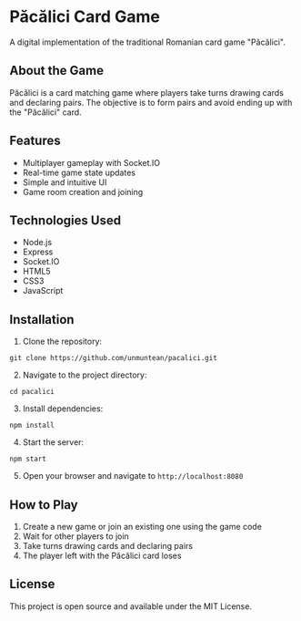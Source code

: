 # Păcălici Card Game

A digital implementation of the traditional Romanian card game "Păcălici".

## About the Game

Păcălici is a card matching game where players take turns drawing cards and declaring pairs. The objective is to form pairs and avoid ending up with the "Păcălici" card.

## Features

- Multiplayer gameplay with Socket.IO
- Real-time game state updates
- Simple and intuitive UI
- Game room creation and joining

## Technologies Used

- Node.js
- Express
- Socket.IO
- HTML5
- CSS3
- JavaScript

## Installation

1. Clone the repository:
```
git clone https://github.com/unmuntean/pacalici.git
```

2. Navigate to the project directory:
```
cd pacalici
```

3. Install dependencies:
```
npm install
```

4. Start the server:
```
npm start
```

5. Open your browser and navigate to `http://localhost:8080`

## How to Play

1. Create a new game or join an existing one using the game code
2. Wait for other players to join
3. Take turns drawing cards and declaring pairs
4. The player left with the Păcălici card loses

## License

This project is open source and available under the MIT License.